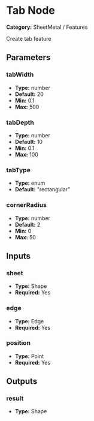 
# Tab Node

**Category:** SheetMetal / Features

Create tab feature

## Parameters


### tabWidth
- **Type:** number
- **Default:** 20
- **Min:** 0.1
- **Max:** 500



### tabDepth
- **Type:** number
- **Default:** 10
- **Min:** 0.1
- **Max:** 100



### tabType
- **Type:** enum
- **Default:** "rectangular"





### cornerRadius
- **Type:** number
- **Default:** 2
- **Min:** 0
- **Max:** 50



## Inputs


### sheet
- **Type:** Shape
- **Required:** Yes



### edge
- **Type:** Edge
- **Required:** Yes



### position
- **Type:** Point
- **Required:** Yes



## Outputs


### result
- **Type:** Shape




